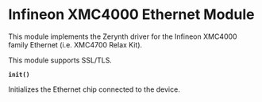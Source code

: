# Infineon XMC4000 Ethernet Module

This module implements the Zerynth driver for the Infineon XMC4000 family Ethernet (i.e. XMC4700 Relax Kit).

This module supports SSL/TLS.


**`init()`**

Initializes the Ethernet chip connected to the device.
<!--stackedit_data:
eyJoaXN0b3J5IjpbMTQwOTE0ODE4OV19
-->

